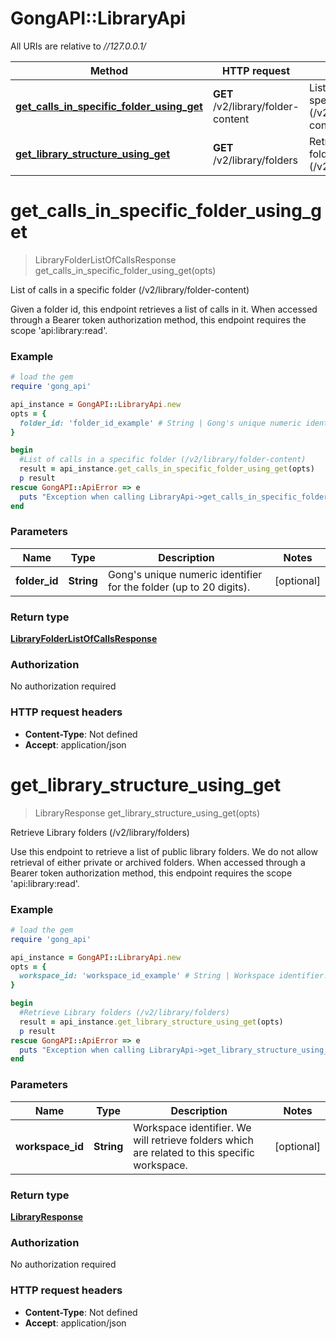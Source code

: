 # GongAPI::LibraryApi

All URIs are relative to *//127.0.0.1/*

Method | HTTP request | Description
------------- | ------------- | -------------
[**get_calls_in_specific_folder_using_get**](LibraryApi.md#get_calls_in_specific_folder_using_get) | **GET** /v2/library/folder-content | List of calls in a specific folder (/v2/library/folder-content)
[**get_library_structure_using_get**](LibraryApi.md#get_library_structure_using_get) | **GET** /v2/library/folders | Retrieve Library folders (/v2/library/folders)

# **get_calls_in_specific_folder_using_get**
> LibraryFolderListOfCallsResponse get_calls_in_specific_folder_using_get(opts)

List of calls in a specific folder (/v2/library/folder-content)

Given a folder id, this endpoint retrieves a list of calls in it.  When accessed through a Bearer token authorization method, this endpoint requires the scope 'api:library:read'.

### Example
```ruby
# load the gem
require 'gong_api'

api_instance = GongAPI::LibraryApi.new
opts = { 
  folder_id: 'folder_id_example' # String | Gong's unique numeric identifier for the folder (up to 20 digits).
}

begin
  #List of calls in a specific folder (/v2/library/folder-content)
  result = api_instance.get_calls_in_specific_folder_using_get(opts)
  p result
rescue GongAPI::ApiError => e
  puts "Exception when calling LibraryApi->get_calls_in_specific_folder_using_get: #{e}"
end
```

### Parameters

Name | Type | Description  | Notes
------------- | ------------- | ------------- | -------------
 **folder_id** | **String**| Gong&#x27;s unique numeric identifier for the folder (up to 20 digits). | [optional] 

### Return type

[**LibraryFolderListOfCallsResponse**](LibraryFolderListOfCallsResponse.md)

### Authorization

No authorization required

### HTTP request headers

 - **Content-Type**: Not defined
 - **Accept**: application/json



# **get_library_structure_using_get**
> LibraryResponse get_library_structure_using_get(opts)

Retrieve Library folders (/v2/library/folders)

Use this endpoint to retrieve a list of public library folders. We do not allow retrieval of either private or archived folders.  When accessed through a Bearer token authorization method, this endpoint requires the scope 'api:library:read'.

### Example
```ruby
# load the gem
require 'gong_api'

api_instance = GongAPI::LibraryApi.new
opts = { 
  workspace_id: 'workspace_id_example' # String | Workspace identifier. We will retrieve folders which are related to this specific workspace.
}

begin
  #Retrieve Library folders (/v2/library/folders)
  result = api_instance.get_library_structure_using_get(opts)
  p result
rescue GongAPI::ApiError => e
  puts "Exception when calling LibraryApi->get_library_structure_using_get: #{e}"
end
```

### Parameters

Name | Type | Description  | Notes
------------- | ------------- | ------------- | -------------
 **workspace_id** | **String**| Workspace identifier. We will retrieve folders which are related to this specific workspace. | [optional] 

### Return type

[**LibraryResponse**](LibraryResponse.md)

### Authorization

No authorization required

### HTTP request headers

 - **Content-Type**: Not defined
 - **Accept**: application/json



